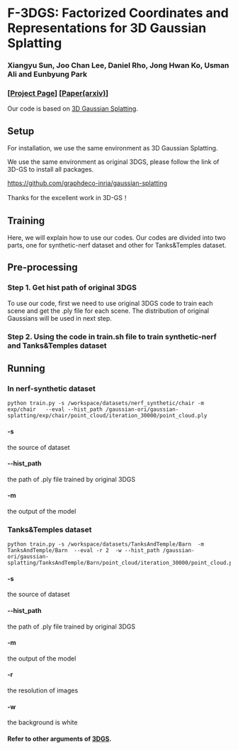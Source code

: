 # F-3DGS: Factorized Coordinates and Representations for 3D Gaussian Splatting
### Xiangyu Sun, Joo Chan Lee, Daniel Rho, Jong Hwan Ko, Usman Ali and Eunbyung Park

### [[Project Page](https://xiangyu1sun.github.io/Factorize-3DGS/)] [[Paper(arxiv)](https://arxiv.org/abs/2405.17083)]

Our code is based on [3D Gaussian Splatting](https://github.com/graphdeco-inria/gaussian-splatting).

## Setup

For installation, we use the same environment as 3D Gaussian Splatting.

We use the same environment as original 3DGS, please follow the link of 3D-GS to install all packages.

https://github.com/graphdeco-inria/gaussian-splatting

Thanks for the excellent work in 3D-GS！


## Training
 
Here, we will explain how to use our codes.
Our codes are divided into two parts, one for synthetic-nerf dataset and other for Tanks&Temples dataset.

## Pre-processing

### Step 1.  Get hist path of original 3DGS

To use our code, first we need to use original 3DGS code to train each scene and get the .ply file for each scene. The distribution of original Gaussians will be used in next step.

### Step 2. Using the code in train.sh file to train synthetic-nerf and Tanks&Temples dataset


## Running

### In nerf-synthetic dataset

```shell
python train.py -s /workspace/datasets/nerf_synthetic/chair -m exp/chair   --eval --hist_path /gaussian-ori/gaussian-splatting/exp/chair/point_cloud/iteration_30000/point_cloud.ply   
```

#### -s
the source of dataset
#### --hist_path
the path of .ply file trained by original 3DGS
#### -m
the output of the model


### Tanks&Temples dataset

```shell
python train.py -s /workspace/datasets/TanksAndTemple/Barn  -m TanksAndTemple/Barn  --eval -r 2  -w --hist_path /gaussian-ori/gaussian-splatting/TanksAndTemple/Barn/point_cloud/iteration_30000/point_cloud.ply
```

#### -s       
the source of dataset
#### --hist_path
the path of .ply file trained by original 3DGS
#### -m
the output of the model
#### -r
the resolution of images
#### -w
the background is white

#### Refer to other arguments of [3DGS](https://github.com/graphdeco-inria/gaussian-splatting).
